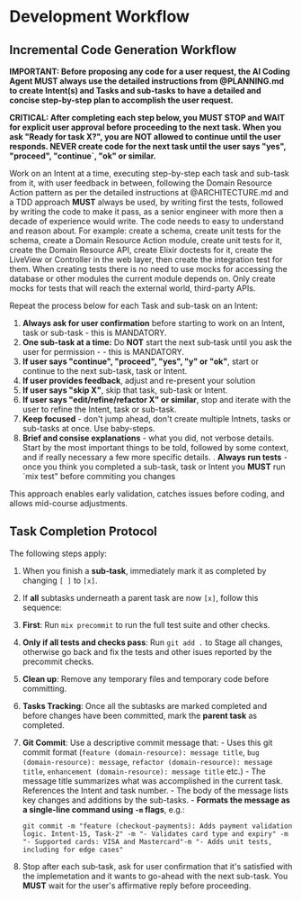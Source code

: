 # Development Workflow

## Incremental Code Generation Workflow

**IMPORTANT: Before proposing any code for a user request, the AI Coding Agent **MUST** always use the detailed instructions from @PLANNING.md to create Intent(s) and Tasks and sub-tasks to have a  detailed and concise step-by-step plan to accomplish the user request.**

**CRITICAL: After completing each step below, you MUST STOP and WAIT for explicit user approval before proceeding to the next task. When you ask "Ready for task X?", you are NOT allowed to continue until the user responds. NEVER create code for the next task until the user says "yes", "proceed", "continue`, "ok" or similar.**

Work on an Intent at a time, executing step-by-step each task and sub-task from it, with user feedback in between, following the Domain Resource Action pattern as per the detailed instructions at @ARCHITECTURE.md and a TDD approach **MUST** always be used, by writing first the tests, followed by writing the code to make it pass, as a senior engineer with more then a decade of experience would write. The code needs to easy to understand and reason about. For example: create a schema, create unit tests for the schema, create a Domain Resource Action module, create unit tests for it, create the Domain Resource API, create Elixir doctests for it, create the LiveView or Controller in the web layer, then create the integration test for them. When creating tests there is no need to use mocks for accessing the database or other modules the current module depends on. Only create mocks for tests that will reach the external world, third-party APIs.

Repeat the process below for each Task and sub-task on an Intent:

1. **Always ask for user confirmation** before starting to work on an Intent, task or sub-task - this is MANDATORY.
2. **One sub-task at a time:** Do **NOT** start the next sub‑task until you ask the user for permission - - this is MANDATORY.
3. **If user says "continue", "proceed", "yes", "y" or "ok"**, start or continue to the next sub-task, task or Intent.
4. **If user provides feedback**, adjust and re-present your solution
5. **If user says "skip X"**, skip that task, sub-task or Intent.
6. **If user says "edit/refine/refactor X" or similar**, stop and iterate with the user to refine the Intent, task or sub-task.
7. **Keep focused** - don't jump ahead, don't create multiple Intnets, tasks or sub-tasks at once. Use baby-steps.
8. **Brief and consise explanations** - what you did, not verbose details. Start by the most important things to be told, followed by some context, and if really necessary a few more specific details.
. **Always run tests** - once you think you completed a sub-task, task or Intent you **MUST** run `mix test" before commiting you changes

This approach enables early validation, catches issues before coding, and allows mid-course adjustments.

## Task Completion Protocol

The following steps apply:

1. When you finish a **sub‑task**, immediately mark it as completed by changing `[ ]` to `[x]`.
2. If **all** subtasks underneath a parent task are now `[x]`, follow this sequence:
  1. **First**: Run `mix precommit` to run the full test suite and other checks.
  2. **Only if all tests and checks pass**: Run `git add .` to Stage all changes, otherwise go back and fix the tests and other isues reported by the precommit checks.
  3. **Clean up**: Remove any temporary files and temporary code before committing.
  3. **Tasks Tracking**: Once all the subtasks are marked completed and before changes have been committed, mark the **parent task** as completed.
  4. **Git Commit**: Use a descriptive commit message that:
    - Uses this git commit format (`feature (domain-resource): message title`, `bug (domain-resource): message`, `refactor (domain-resource): message title`, `enhancement (domain-resource): message title` etc.)
    - The message title summarizes what was accomplished in the current task. References the Intent and task number.
    - The body of the message lists key changes and additions by the sub-tasks.
    - **Formats the message as a single-line command using `-m` flags**, e.g.:

      ```
      git commit -m "feature (checkout-payments): Adds payment validation logic. Intent-15, Task-2" -m "- Validates card type and expiry" -m "- Supported cards: VISA and Mastercard"-m "- Adds unit tests, including for edge cases"
      ```
3. Stop after each sub‑task, ask for user confirmation that it's satisfied with the implemetation and it wants to go-ahead with the next sub-task. You **MUST** wait for the user's affirmative reply before proceeding.
